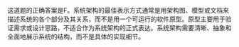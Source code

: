 这道题的正确答案是F。系统架构的最佳表示方式通常是用架构图、模型或文档来描述系统的各个部分及其关系，而不是用一个可运行的软件原型。原型主要用于验证需求或设计思路，不适合作为系统架构的正式表达。系统架构需要清晰、抽象和全面地展示系统的结构，而不是具体的实现细节。